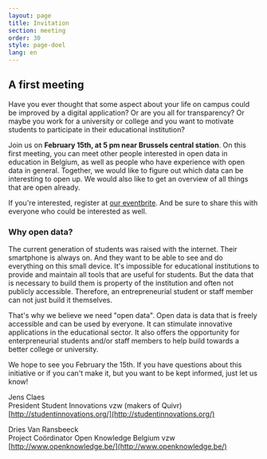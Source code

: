 ```yaml
---
layout: page
title: Invitation
section: meeting
order: 30
style: page-doel
lang: en
---
```


## A first meeting
Have you ever thought that some aspect about your life on campus could be improved by a digital application? Or are you all for transparency? Or maybe you work for a university or college and you want to motivate students to participate in their educational institution?

Join us on **February 15th, at 5 pm near Brussels central station**. On this first meeting, you can meet other people interested in open data in education in Belgium, as well as people who have experience with open data in general. Together, we would like to figure out which data can be interesting to open up. We would also like to get an overview of all things that are open already.

If you're interested, register at [our eventbrite](https://www.eventbrite.nl/e/open-education-kickoff-meeting-registration-29433969796). And be sure to share this with everyone who could be interested as well.

### Why open data?
The current generation of students was raised with the internet. Their smartphone is always on. And they want to be able to see and do everything on this small device. It's impossible for educational institutions to provide and maintain all tools that are useful for students. But the data that is necessary to build them is property of the institution and often not publicly accessible. Therefore, an entrepreneurial student or staff member can not just build it themselves.

That's why we believe we need "open data". Open data is data that is freely accessible and can be used by everyone. It can stimulate innovative applications in the educational sector. It also offers the opportunity for enterpreneurial students and/or staff members to help build towards a better college or university.

We hope to see you February the 15th. If you have questions about this initiative or if you can't make it, but you want to be kept informed, just let us know!

Jens Claes  
President Student Innovations vzw (makers of Quivr)  
[http://studentinnovations.org/](http://studentinnovations.org/)

Dries Van Ransbeeck  
Project Coördinator Open Knowledge Belgium vzw  
[http://www.openknowledge.be/](http://www.openknowledge.be/)
